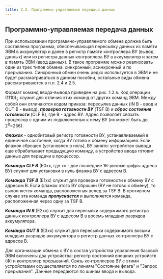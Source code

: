 ```yaml
---
title: 2.2. Программно-управляемая передача данных
---
```


## Программно-управляемая передача данных

При использовании программно-управляемого обмена должна быть составлена программа, обеспечивающая пересылку данных из памяти ЭВМ в аккумулятор и далее в регистр памяти контроллера ВУ (вывод данных) или из регистра данных контроллера ВУ в аккумулятор и затем в память ЭВМ (ввод данных). В такое программе можно реализовать один из трех типов обмена: синхронный, асинхронный и по прерыванию. Синхронный обмен очень редко используется в ЭВМ и не будет рассматриваться в данном пособии, остальные виды обмена рассматриваются в п.п. 2.4 и 2.5.

Формат команд ввода-вывода приведен на рис. 1.2.в. Код операции (1110)<sub>2</sub> служит для отличия этих команд от других команд ЭВМ. Между собой они отличаются кодом приказа: пересылка данных (IN В - ввод и OUT В - вывод), ***проверка готовности ВУ*** (TSF B) и ***сброс состояния готовности*** (CLF B), где В - адрес ВУ. Адрес позволяет связать процессор с одним из подключенных к нему ВУ (их может быть до 2<sup>8</sup>=256).

***Флажок*** - однобитовый регистр готовности ВУ, устанавливаемый в единичное состояние, когда ВУ готово к обмену информацией. Если флажок сброшен (установлен в ноль), ВУ занято: устройство вывода еще обрабатывает предыдущую команду, а устройство ввода готовит данные для передачи в процессор.

***Команда CLF B*** (E0xx, где хх - две последние 16-ричные цифры адреса ВУ) служит для установки в нуль флажка ВУ с адресом В.

***Команда TSF B*** (E1xx) служит для проверки готовности к обмену ВУ с адресом В. Если флажок этого ВУ сброшен (ВУ не готово к обмену), то выполняется команда, расположенная вслед за TSF В. В противном случае эта команда ***пропускается*** и выполняется команда, расположенная через одну за TSF В.

***Команда IN B*** (E2хх) служит для пересылки содержимого регистра данных контроллера ВУ с адресом B в восемь младших разрядов аккумулятора.

***Команда OUT B*** (E3хх) служит для пересылки содержимого восьми младших разрядов аккумулятора в регистр данных контроллера ВУ с адресов В.

Для организации обмена с ВУ в состав устройства управления базовой ЭВМ включены два устройства: регистр состояний внешних устройств (Ф) и контроллер прерываний. Связь контроллеров ВУ с этими устройствами осуществляется по линиям "Состояние флага" и "Запрос прерывания". Данные передаются по шинам ввода и вывода.